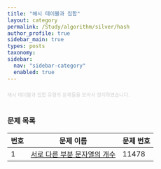 ```yaml
---
title: "해시 테이블과 집합"
layout: category
permalink: /Study/algorithm/silver/hash
author_profile: true
sidebar_main: true
types: posts
taxonomy:
sidebar:
  nav: "sidebar-category"
  enabled: true
---
```


<div style="text-align: left; margin-top: 20px; font-size: 80%; color: #cfcfcf;">
  해시 테이블과 집합 유형의 문제들을 모아서 정리하였습니다.
</div>

<br/>

### 문제 목록

| 번호 | 문제 이름           | 문제 번호 |
|------|--------------------|-----------|
| 1    | <a href="/Study/algorithm/silver/11478">서로 다른 부분 문자열의 개수</a>     | 11478    | 2    | <a href="/Study/algorithm/silver/7785">회사에 있는 사람들</a>     | 7785  



<br/>

<style>
.problem-table {
  width: 100%;
  border-collapse: collapse;
  margin: 1rem 0;
  font-size: 0.95rem;
  text-align: center;
}
.problem-table th {
  background-color: #3d3d3d;
  color: #ffffff;
  padding: 10px;
}
.problem-table td {
  background-color: #1e1e1e;
  color: #cceeff;
  padding: 12px;
  border-bottom: 1px solid #444444;
}
.problem-table tr:hover td {
  background-color: #2a2a2a;
  color: #ffffff;
  transition: 0.2s;
}
.problem-table a {
  color: #66ccff;
  font-weight: 600;
  text-decoration: none;
}
.problem-table a:hover {
  color: #00ffff;
  text-decoration: underline;
}
</style>










